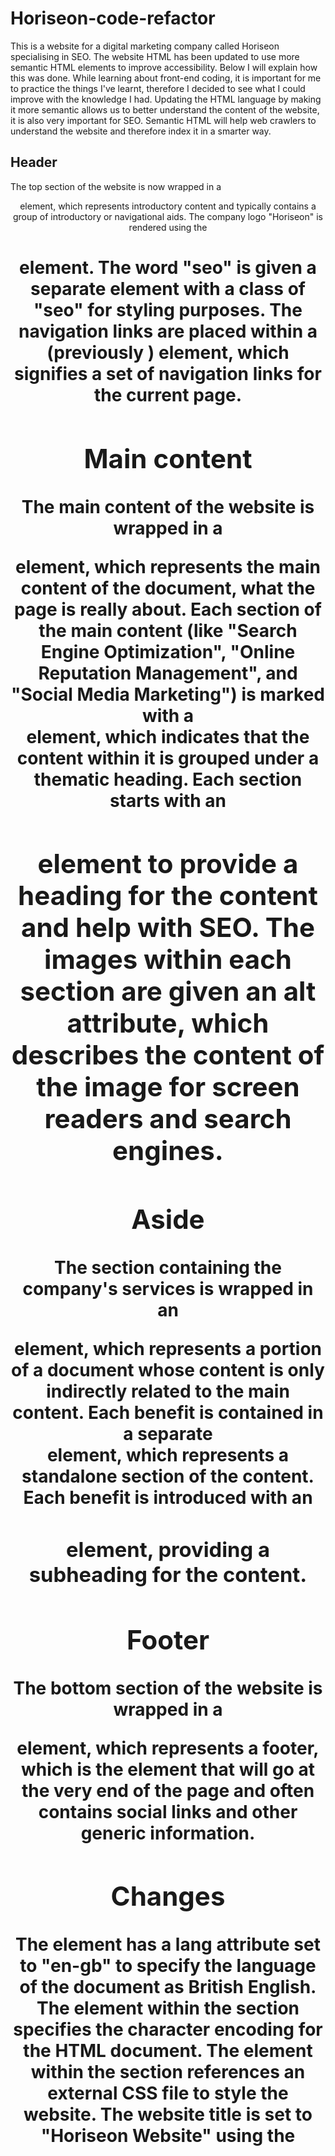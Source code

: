 # Horiseon-code-refactor
This is a website for a digital marketing company called Horiseon specialising in SEO. The website HTML has been updated to use more semantic HTML elements to improve accessibility. Below I will explain how this was done. While learning about front-end coding, it is important for me to practice the things I've learnt, therefore I decided to see what I could improve with the knowledge I had.
Updating the HTML language by making it more semantic allows us to better understand the content of the website, it is also very important for SEO. Semantic HTML will help web crawlers to understand the website and therefore index it in a smarter way. 
## Header 
The top section of the website is now wrapped in a <header> element, which represents introductory content and typically contains a group of introductory or navigational aids.
The company logo "Horiseon" is rendered using the <h1> element. The word "seo" is given a separate <span> element with a class of "seo" for styling purposes.
The navigation links are placed within a <nav> (previously <dev>) element, which signifies a set of navigation links for the current page.

## Main content 
The main content of the website is wrapped in a <main> element, which represents the main content of the document, what the page is really about.
Each section of the main content (like "Search Engine Optimization", "Online Reputation Management", and "Social Media Marketing") is marked with a <section> element, which indicates that the content within it is grouped under a thematic heading.
Each section starts with an <h2> element to provide a heading for the content and help with SEO. 
The images within each section are given an alt attribute, which describes the content of the image for screen readers and search engines.

## Aside
The section containing the company's services is wrapped in an <aside> element, which represents a portion of a document whose content is only indirectly related to the main content.
Each benefit is contained in a separate <section> element, which represents a standalone section of the content.
Each benefit is introduced with an <h3> element, providing a subheading for the content.

## Footer
The bottom section of the website is wrapped in a <footer> element, which represents a footer, which is the element that will go at the very end of the page and often contains social links and other generic information. 

## Changes 

The <html> element has a lang attribute set to "en-gb" to specify the language of the document as British English.
The <meta> element within the <head> section specifies the character encoding for the HTML document.
The <link> element within the <head> section references an external CSS file to style the website.
The website title is set to "Horiseon Website" using the <title> element within the <head> section.
All the <dev> elements have been changed for a more explanatory element, such as <nav>, <aside>, <section>. 
The CSS has also been amended to align with DRY coding. 




